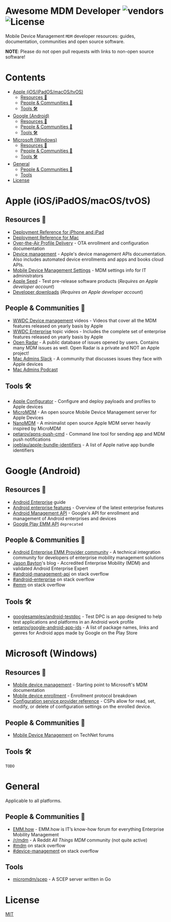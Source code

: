 Awesome MDM Developer
<img alt="vendors" src="https://img.shields.io/badge/Vendors-Apple%20%7C%20Google%20%7C%20Microsoft-blueviolet?style=for-the-badge"/>
<img alt="License" src="https://img.shields.io/github/license/petarov/google-app-ids?style=for-the-badge">
=========================

Mobile Device Management `MDM` developer resources: guides, documentation, communities and open source software.

**NOTE**: Please do not open pull requests with links to non-open source software!

# Contents

- [Apple (iOS/iPadOS/macOS/tvOS)](#apple-iosipadosmacostvos)
  - [Resources :bookmark_tabs:](#resources-bookmark_tabs)
  - [People & Communities :loudspeaker:](#people--communities-loudspeaker)
  - [Tools :hammer_and_wrench:](#tools-hammer_and_wrench)
- [Google (Android)](#google-android)
  - [Resources :bookmark_tabs:](#resources-bookmark_tabs-1)
  - [People & Communities :loudspeaker:](#people--communities-loudspeaker-1)
  - [Tools :hammer_and_wrench:](#tools-hammer_and_wrench-1)
- [Microsoft (Windows)](#microsoft-windows)
  - [Resources :bookmark_tabs:](#resources-bookmark_tabs-2)
  - [People & Communities :loudspeaker:](#people--communities-loudspeaker-2)
  - [Tools :hammer_and_wrench:](#tools-hammer_and_wrench-2)
- [General](#general)
  - [People & Communities :loudspeaker:](#people--communities-loudspeaker-3)
  - [Tools](#tools)
- [License](#license)

# Apple (iOS/iPadOS/macOS/tvOS)
## Resources :bookmark_tabs:

  * [Deployment Reference for iPhone and iPad](https://support.apple.com/guide/deployment-reference-ios/welcome/web)
  * [Deployment Reference for Mac](https://support.apple.com/guide/deployment-reference-macos/welcome/web)
  * [Over-the-Air Profile Delivery](https://developer.apple.com/library/archive/documentation/NetworkingInternet/Conceptual/iPhoneOTAConfiguration/OTASecurity/OTASecurity.html#//apple_ref/doc/uid/TP40009505-CH3-SW1) - OTA enrollment and configuration documentation
  * [Device management](https://developer.apple.com/documentation/devicemanagement) - Apple's device management APIs documentation. Also includes automated device enrollments and apps and books cloud APIs.
  * [Mobile Device Management Settings](https://support.apple.com/guide/mdm/welcome/web) - MDM settings info for IT administrators
  * [Apple Seed](https://appleseed.apple.com/sp/welcome) - Test pre-release software products (*Requires an Apple developer account*)
  * [Developer downloads](http://developer.apple.com/download/) (*Requires an Apple developer account*)

## People & Communities :loudspeaker:
  
  * [WWDC Device management](https://developer.apple.com/videos/all-videos/?q=mdm) videos - Videos that cover all the MDM features released on yearly basis by Apple
  * [WWDC Enterprise](https://developer.apple.com/videos/education-enterprise) topic videos - Includes the complete set of enterprise features released on yearly basis by Apple  
  * [Open Radar](https://openradar.appspot.com) - A public database of issues opened by users. Contains many MDM issues as well. Open Radar is a private and NOT an Apple project!
  * [Mac Admins Slack](https://www.macadmins.org) - A community that discusses issues they face with Apple devices
  * [Mac Admins Podcast](https://podcast.macadmins.org)

## Tools :hammer_and_wrench:
  
  * [Apple Configurator](https://support.apple.com/apple-configurator) - Configure and deploy payloads and profiles to Apple devices
  * [MicroMDM](https://github.com/micromdm/micromdm) - An open source Mobile Device Management server for Apple Devices
  * [NanoMDM](https://github.com/micromdm/nanomdm) - A minimalist open source Apple MDM server heavily inspired by MicroMDM
  * [petarov/apns-push-cmd](https://github.com/petarov/apns-push-cmd) - Command line tool for sending app and MDM push notifications
  * [joeblau/apple-bundle-identifiers](https://github.com/joeblau/apple-bundle-identifiers) - A list of Apple native app bundle identifiers

# Google (Android)
## Resources :bookmark_tabs:
  
  * [Android Enterprise](https://developers.google.com/android/work) guide
  * [Android enterprise features](https://developer.android.com/about/versions/12/work) - Overview of the latest enterprise features
  * [Android Management API](https://developers.google.com/android/management) - Google's API for enrollment and management of Android enterprises and devices
  * [Google Play EMM API](https://developers.google.com/android/work/play/emm-api) `deprecated`

## People & Communities :loudspeaker:

  * [Android Enterprise EMM Provider community](https://emm.androidenterprise.dev) - A technical integration community for developers of enterprise mobility management solutions
  * [Jason Bayton](https://bayton.org)'s blog - Accredited Enterprise Mobility (MDM) and validated Android Enterprise Expert
  * [#android-management-api](https://stackoverflow.com/questions/tagged/android-management-api) on stack overflow
  * [#android-enterprise](https://stackoverflow.com/questions/tagged/android-enterprise) on stack overflow
  * [#emm](https://stackoverflow.com/questions/tagged/emm) on stack overflow

## Tools :hammer_and_wrench:
   
   * [googlesamples/android-testdpc](https://github.com/googlesamples/android-testdpc) - Test DPC is an app designed to help test applications and platforms in an Android work profile
   * [petarov/google-android-app-ids](https://github.com/petarov/google-android-app-ids) - A list of package names, links and genres for Android apps made by Google on the Play Store

# Microsoft (Windows)
## Resources :bookmark_tabs:

  * [Mobile device management](https://docs.microsoft.com/en-us/windows/client-management/mdm/) - Starting point to Microsoft's MDM documentation
  * [Mobile device enrollment](https://docs.microsoft.com/en-us/windows/client-management/mdm/mobile-device-enrollment) - Enrollment protocol breakdown
  * [Configuration service provider reference](https://docs.microsoft.com/en-us/windows/client-management/mdm/configuration-service-provider-reference) - CSPs allow for read, set, modify, or delete of configuration settings on the enrolled device.

## People & Communities :loudspeaker:

  * [Mobile Device Management](https://social.technet.microsoft.com/Forums/en-US/home?forum=winphonemgmt) on TechNet forums

## Tools :hammer_and_wrench:

    TODO

# General

Applicable to all platforms.

## People & Communities :loudspeaker:

  * [EMM.how](https://emm.how) - EMM.how is IT’s know-how forum for everything Enterprise Mobility Management
  * [/r/mdm](https://reddit.com/r/mdm) - A Reddit *All Things MDM* community (not quite active)
  * [#mdm](https://stackoverflow.com/questions/tagged/mdm) on stack overflow
  * [#device-management](https://stackoverflow.com/questions/tagged/device-management) on stack overflow

## Tools

  * [micromdm/scep](https://github.com/micromdm/scep) - A SCEP server written in Go

# License

[MIT](LICENSE)